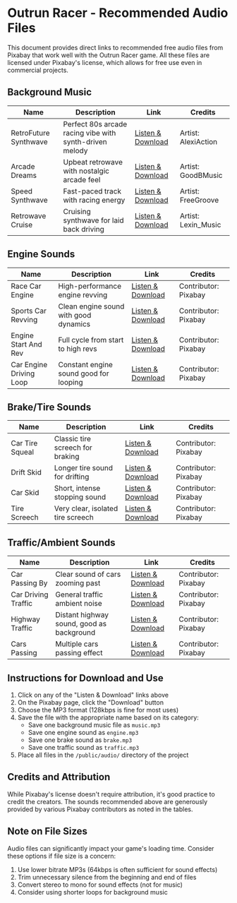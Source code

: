 # Outrun Racer - Recommended Audio Files

This document provides direct links to recommended free audio files from Pixabay that work well with the Outrun Racer game. All these files are licensed under Pixabay's license, which allows for free use even in commercial projects.

## Background Music

| Name | Description | Link | Credits |
|------|-------------|------|---------|
| RetroFuture Synthwave | Perfect 80s arcade racing vibe with synth-driven melody | [Listen & Download](https://pixabay.com/music/synthwave-retrofuture-electronic-cyberpunk-synthwave-120153/) | Artist: AlexiAction |
| Arcade Dreams | Upbeat retrowave with nostalgic arcade feel | [Listen & Download](https://pixabay.com/music/synthwave-arcade-dreams-gaming-music-160936/) | Artist: GoodBMusic |
| Speed Synthwave | Fast-paced track with racing energy | [Listen & Download](https://pixabay.com/music/synthwave-speed-108185/) | Artist: FreeGroove |
| Retrowave Cruise | Cruising synthwave for laid back driving | [Listen & Download](https://pixabay.com/music/synthwave-retrowave-cruise-142819/) | Artist: Lexin_Music |

## Engine Sounds

| Name | Description | Link | Credits |
|------|-------------|------|---------|
| Race Car Engine | High-performance engine revving | [Listen & Download](https://pixabay.com/sound-effects/race-car-engine-96774/) | Contributor: Pixabay |
| Sports Car Revving | Clean engine sound with good dynamics | [Listen & Download](https://pixabay.com/sound-effects/sportscar-engine-revving-6809/) | Contributor: Pixabay |
| Engine Start And Rev | Full cycle from start to high revs | [Listen & Download](https://pixabay.com/sound-effects/engine-start-and-rev-6108/) | Contributor: Pixabay |
| Car Engine Driving Loop | Constant engine sound good for looping | [Listen & Download](https://pixabay.com/sound-effects/car-engine-driving-loop-6963/) | Contributor: Pixabay |

## Brake/Tire Sounds

| Name | Description | Link | Credits |
|------|-------------|------|---------|
| Car Tire Squeal | Classic tire screech for braking | [Listen & Download](https://pixabay.com/sound-effects/car-tire-squeal-1-6345/) | Contributor: Pixabay |
| Drift Skid | Longer tire sound for drifting | [Listen & Download](https://pixabay.com/sound-effects/drift-skid-103352/) | Contributor: Pixabay |
| Car Skid | Short, intense stopping sound | [Listen & Download](https://pixabay.com/sound-effects/car-skid-6261/) | Contributor: Pixabay |
| Tire Screech | Very clear, isolated tire screech | [Listen & Download](https://pixabay.com/sound-effects/tire-screech-75761/) | Contributor: Pixabay |

## Traffic/Ambient Sounds

| Name | Description | Link | Credits |
|------|-------------|------|---------|
| Car Passing By | Clear sound of cars zooming past | [Listen & Download](https://pixabay.com/sound-effects/car-passing-by-6109/) | Contributor: Pixabay |
| Car Driving Traffic | General traffic ambient noise | [Listen & Download](https://pixabay.com/sound-effects/car-driving-traffic-12634/) | Contributor: Pixabay |
| Highway Traffic | Distant highway sound, good as background | [Listen & Download](https://pixabay.com/sound-effects/highway-traffic-106183/) | Contributor: Pixabay |
| Cars Passing | Multiple cars passing effect | [Listen & Download](https://pixabay.com/sound-effects/cars-passing-6108/) | Contributor: Pixabay |

## Instructions for Download and Use

1. Click on any of the "Listen & Download" links above
2. On the Pixabay page, click the "Download" button
3. Choose the MP3 format (128kbps is fine for most uses)
4. Save the file with the appropriate name based on its category:
   - Save one background music file as `music.mp3`
   - Save one engine sound as `engine.mp3`
   - Save one brake sound as `brake.mp3`
   - Save one traffic sound as `traffic.mp3`
5. Place all files in the `/public/audio/` directory of the project

## Credits and Attribution

While Pixabay's license doesn't require attribution, it's good practice to credit the creators. The sounds recommended above are generously provided by various Pixabay contributors as noted in the tables.

## Note on File Sizes

Audio files can significantly impact your game's loading time. Consider these options if file size is a concern:

1. Use lower bitrate MP3s (64kbps is often sufficient for sound effects)
2. Trim unnecessary silence from the beginning and end of files
3. Convert stereo to mono for sound effects (not for music)
4. Consider using shorter loops for background music
